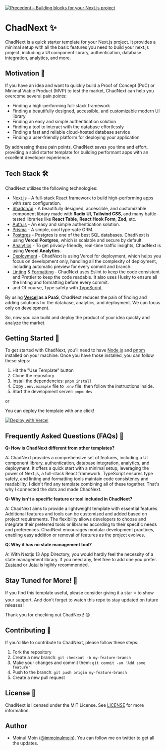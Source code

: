 <a href="https://chadnext.moinulmoin.com">
  <img alt="Precedent – Building blocks for your Next.js project" src="https://repository-images.githubusercontent.com/644861240/6456392e-a1d1-40b3-876f-62aff274b3ae">
</a>

# ChadNext ✨

ChadNext is a quick starter template for your Next.js project. It provides a minimal setup with all the basic features you need to build your next.js project, including a UI component library, authentication, database integration, analytics, and more.

## Motivation 🚀

If you have an idea and want to quickly build a Proof of Concept (PoC) or Minimal Viable Product (MVP) to test the market, ChadNext can help you overcome several pain points:

- Finding a high-performing full-stack framework
- Finding a beautifully designed, accessible, and customizable modern UI library
- Finding an easy and simple authentication solution
- Finding a tool to interact with the database effortlessly
- Finding a fast and reliable cloud-hosted database service
- Finding a user-friendly platform for deploying your application

By addressing these pain points, ChadNext saves you time and effort, providing a solid starter template for building performant apps with an excellent developer experience.

## Tech Stack 🛠️

ChadNext utilizes the following technologies:

- [Next.js](https://nextjs.org/) - A full-stack React framework to build high-performing apps with zero configuration.
- [Shadcn/ui](https://ui.shadcn.com/) - A beautifully designed, accessible, and customizable component library made with **Radix UI**, **Tailwind CSS**, and many battle-tested libraries like **React Table**, **React Hook Form**, **Zod**, etc.
- [Auth.js](https://authjs.dev/) - An easy and simple authentication solution.
- [Prisma](https://www.prisma.io/) - A simple, cool type-safe ORM.
- [Postgres](https://vercel.com/postgres) - Postgres is one of the best SQL databases. ChadNext is using **Vercel Postgres**, which is scalable and secure by default.
- [Analytics](https://vercel.com/analytics) - To get privacy-friendly, real-time traffic insights, ChadNext is using **Vercel Analytics**.
- [Deployment](https://vercel.com/) - ChadNext is using Vercel for deployment, which helps you focus on development only, handling all the complexity of deployment, including automatic preview for every commit and branch.
- [Linting](https://eslint.org/) & [Formatting](https://prettier.io/) - ChadNext uses Eslint to keep the code consistent and Prettier to keep the code readable. It also uses Husky to ensure all the linting and formatting before every commit.
- and Of course, Type safety with [TypeScript](https://www.typescriptlang.org/).

By using **[Vercel](https://vercel.com/) as a PaaS**, ChadNext reduces the pain of finding and adding solutions for the database, analytics, and deployment. We can focus only on development.

So, now you can build and deploy the product of your idea quickly and analyze the market.

## Getting Started 🚀

To get started with ChadNext, you'll need to have [Node.js](https://nodejs.org/en) and [pnpm](https://pnpm.io/) installed on your machine. Once you have those installed, you can follow these steps:

1. Hit the "Use Template" button
2. Clone the repository
3. Install the dependencies: `pnpm install`
4. Copy `.env.example` file to `.env` file. then follow the instructions inside.
5. Start the development server: `pnpm dev`

or

You can deploy the template with one click!

[![Deploy with Vercel](https://vercel.com/button)](https://vercel.com/new/clone?repository-url=https%3A%2F%2Fgithub.com%2Fmoinulmoin%2Fchadnext&env=POSTGRES_PRISMA_URL,POSTGRES_URL_NON_POOLING,GITHUB_CLIENT_ID,GITHUB_CLIENT_SECRET,NEXTAUTH_SECRET,NEXTAUTH_URL,RESEND_API_KEY,UPLOADTHING_SECRET,UPLOADTHING_APP_ID&envDescription=These%20env%20vars%20are%20for%20authentication%20%26%20database%20to%20work&envLink=https%3A%2F%2Fgithub.com%2Fmoinulmoin%2Fchadnext%2Fblob%2Fmain%2F.env.example&project-name=chadnext&repository-name=chadnext)

## Frequently Asked Questions (FAQs) 🤔

**Q: How is ChadNext different from other templates?**

A: ChadNext provides a comprehensive set of features, including a UI component library, authentication, database integration, analytics, and deployment. It offers a quick start with a minimal setup, leveraging the power of Next.js, a full-stack React framework. TypeScript ensures type safety, and linting and formatting tools maintain code consistency and readability. I didn't find any template combining all of these together. That's why I connected the dots and made ChadNext.

**Q: Why isn't a specific feature or tool included in ChadNext?**

A: ChadNext aims to provide a lightweight template with essential features. Additional features and tools can be customized and added based on project requirements. The flexibility allows developers to choose and integrate their preferred tools or libraries according to their specific needs and preferences. ChadNext encourages modular development practices, enabling easy addition or removal of features as the project evolves.

**Q: Why it has no state management tool?**

A: With Nextjs 13 App Directory, you would hardly feel the necessity of a state management library. If you need any, feel free to add one you prefer. [Zustand](https://github.com/pmndrs/zustand) or [Jotai](https://jotai.org/) is hgihly recommended.

## Stay Tuned for More! 📢

If you find this template useful, please consider giving it a star ⭐️ to show your support. And don't forget to watch this repo to stay updated on future releases!

Thank you for checking out ChadNext! 😊

## Contributing 🤝

If you'd like to contribute to ChadNext, please follow these steps:

1. Fork the repository
2. Create a new branch: `git checkout -b my-feature-branch`
3. Make your changes and commit them: `git commit -am 'Add some feature'`
4. Push to the branch: `git push origin my-feature-branch`
5. Create a new pull request

## License 📄

ChadNext is licensed under the MIT License. See [LICENSE](https://github.com/moinulmoin/chadnext/blob/main/LICENSE) for more information.

## Author

- Moinul Moin ([@immoinulmoin](https://twitter.com/immoinulmoin)). You can follow me on twitter to get all the updates.
